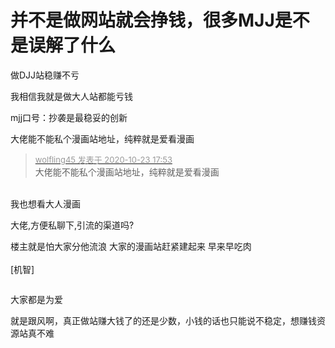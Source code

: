 # 并不是做网站就会挣钱，很多MJJ是不是误解了什么


做DJJ站稳赚不亏<img src="static/image/smiley/default/lol.gif" smilieid="12" border="0" alt="" />

我相信我就是做大人站都能亏钱

mjj口号：抄袭是最稳妥的创新

大佬能不能私个漫画站地址，纯粹就是爱看漫画<img id="aimg_KzEsE" onclick="zoom(this, this.src, 0, 0, 0)" class="zoom" src="https://cdn.jsdelivr.net/gh/hishis/forum-master/public/images/patch.gif" onmouseover="img_onmouseoverfunc(this)" onload="thumbImg(this)" border="0" alt="" />

<div class="quote"><blockquote><font size="2"><a href="https://www.hostloc.com/forum.php?mod=redirect&amp;goto=findpost&amp;pid=9342210&amp;ptid=757685" target="_blank"><font color="#999999">wolfling45 发表于 2020-10-23 17:53</font></a></font><br />
大佬能不能私个漫画站地址，纯粹就是爱看漫画</blockquote></div><br />
我也想看大人漫画<img src="static/image/smiley/default/lol.gif" smilieid="12" border="0" alt="" />

大佬,方便私聊下,引流的渠道吗?<img id="aimg_OgRlP" onclick="zoom(this, this.src, 0, 0, 0)" class="zoom" src="https://cdn.jsdelivr.net/gh/hishis/forum-master/public/images/patch.gif" onmouseover="img_onmouseoverfunc(this)" onload="thumbImg(this)" border="0" alt="" />

楼主就是怕大家分他流浪 大家的漫画站赶紧建起来 早来早吃肉<br />
<br />
[机智]<br />
<img id="aimg_x0d52" onclick="zoom(this, this.src, 0, 0, 0)" class="zoom" src="https://i.w3tt.com/images/o1YZv.png" onmouseover="img_onmouseoverfunc(this)" onload="thumbImg(this)" border="0" alt="" />

<img src="static/image/smiley/yct/022.gif" smilieid="42" border="0" alt="" />

大家都是为爱

就是跟风啊<img src="static/image/smiley/default/lol.gif" smilieid="12" border="0" alt="" />，真正做站赚大钱了的还是少数，小钱的话也只能说不稳定，想赚钱资源站真不难
